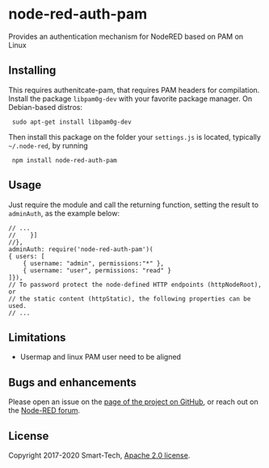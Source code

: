 # node-red-auth-pam

Provides an authentication mechanism for NodeRED based on PAM on Linux


## Installing

This requires authenitcate-pam, that requires PAM headers for compilation. Install the package `libpam0g-dev` with your favorite package manager. On Debian-based distros:

     sudo apt-get install libpam0g-dev

Then install this package on the folder your `settings.js` is located, typically `~/.node-red`, by running

     npm install node-red-auth-pam


## Usage

Just require the module and call the returning function, setting the result to `adminAuth`, as the example below:

    // ...
    //    }]
    //},
    adminAuth: require('node-red-auth-pam')(
	{ users: [
		{ username: "admin", permissions:"*" },
		{ username: "user", permissions: "read" }
	]}),
    // To password protect the node-defined HTTP endpoints (httpNodeRoot), or
    // the static content (httpStatic), the following properties can be used.
    // ...


## Limitations

 - Usermap and linux PAM user need to be aligned


## Bugs and enhancements

Please open an issue on the [page of the project on GitHub](https://github.com/netsmarttech/node-red-auth-pam), or reach out on the [Node-RED forum](https://discourse.nodered.org/).


## License

Copyright 2017-2020 Smart-Tech, [Apache 2.0 license](LICENSE).

